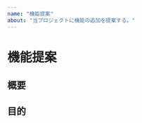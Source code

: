 ```yaml
---
name: "機能提案"
about: "当プロジェクトに機能の追加を提案する。"
---
```


# 機能提案
## 概要
<!--
どのような機能が必要か、簡潔かつ明確に記述してください。
-->

## 目的
<!--
なぜその機能が必要なのか、簡潔かつ明確に記述してください。
-->